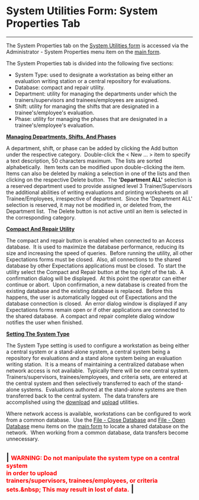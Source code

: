 # System Utilities Form: System Properties     Tab 
-----

The System Properties tab on the [System Utilities form](<7mk0.md>) 
is accessed via the Administrator - System Properties menu item on the
[main form](<7jjr.md>).

The System Properties tab is divided into the following five sections:

- System Type: used to designate a 
  workstation as being either an evaluation writing station or a central repository 
  for evaluations.
- Database: compact and repair utility.
- Department: utility for managing the departments under which the 
  trainers/supervisors and trainees/employees are assigned.
- Shift: utility for managing the shifts that are designated in a trainee's/employee's evaluation.
- Phase: utility for managing the phases that are designated in a trainee's/employee's evaluation.

<u><b>Managing Departments, Shifts, And Phases</b></u>

A department, shift, or phase can be added by clicking the Add button under 
the respective category.&nbsp; Double-click the &lt; New ... &gt; item to specify a text description, 
50 characters maximum.&nbsp; The lists are sorted alphabetically.&nbsp; Item texts can be 
modified upon double-clicking the item.&nbsp; Items can also be deleted by making a selection 
in one of the lists and then clicking on the respective Delete button.&nbsp; The **'Department ALL'** selection is a reserved department used to provide assigned level 3 Trainer/Supervisors the additional abilities of writing evaluations and printing worksheets on all Trainee/Employees, irrespective of department.&nbsp; Since the 'Department ALL' selection is reserved, it may not be modified in, or deleted from, the Department list.&nbsp; The Delete button is not active until an item is selected in the corresponding category.

<u><b>Compact And Repair Utility</b></u>

The compact and repair button is enabled when connected to an Access 
database.&nbsp; It is used to maximize the database performance, reducing its 
size and increasing the speed of queries.&nbsp; 
Before running the utility, all other Expectations forms must be closed.&nbsp; 
Also, all connections to the shared database by other Expectations applications 
must be closed.&nbsp; To start the utility select the Compact and Repair button 
at the top right of the tab.&nbsp; A confirmation dialog will be displayed.&nbsp; 
At this point the operator can either continue or abort.&nbsp; Upon 
confirmation, a new database is created from the existing database and the 
existing database is replaced.&nbsp; Before this happens, the user is 
automatically logged out of Expectations and the database connection is closed.&nbsp; 
An error dialog window is displayed if any Expectations forms remain open or if 
other applications are connected to the shared database.&nbsp; A compact and 
repair complete dialog window notifies the user when finished.

<u><b>Setting The System Type</b></u>

The System Type setting is used to configure a workstation as being either a 
central system or a stand-alone system, a central system being a repository for 
evaluations and a stand alone system being an evaluation writing station.&nbsp; 
It is a means of maintaining a centralized database 
when network access is not available.&nbsp; Typically there will be one central 
system.&nbsp; Trainers/supervisors, trainees/employees, and criteria sets, are 
entered at the central system and then selectively transferred to each of the 
stand-alone systems.&nbsp; Evaluations authored at the stand-alone systems are 
then transferred back to the central system.&nbsp; The data transfers are 
accomplished using the [download](<7mr4.md>) and
[upload](<7po0.md>) utilities.

Where network access is available, workstations can be configured to work from a 
common database.&nbsp; Use the [File - Close Database](<7mnk.md>) 
and [File - Open Database](<7mnk.md>) menu items on the
[main form](<7jjr.md>) to locate a shared database on the network.&nbsp; When working from a 
common database, data transfers become unnecessary.

| <font size="3" color="#FF0000"><b>WARNING: </b> Do not manipulate the system type on a central system <br>    in order to upload <br>    trainers/supervisors, trainees/employees, or criteria sets</font><font color="#FF0000"><font size="3">.&amp;nbsp; This may result in lost of data.</font></font> |
-----